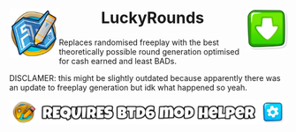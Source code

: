 <h1 align="center">
<a href="https://github.com/iXendeRouS/LuckyRounds/releases/latest/download/LuckyRounds.dll">
    <img align="left" alt="Icon" height="90" src="Icon.png">
    <img align="right" alt="Download" height="75" src="https://raw.githubusercontent.com/gurrenm3/BTD-Mod-Helper/master/BloonsTD6%20Mod%20Helper/Resources/DownloadBtn.png">
</a>
LuckyRounds
</h1>

Replaces randomised freeplay with the best theoretically possible round generation optimised for cash earned and least BADs.

DISCLAMER: this might be slightly outdated because apparently there was an update to freeplay generation but idk what happened so yeah.

[![Requires BTD6 Mod Helper](https://raw.githubusercontent.com/gurrenm3/BTD-Mod-Helper/master/banner.png)](https://github.com/gurrenm3/BTD-Mod-Helper#readme)
